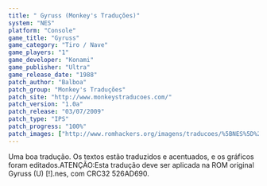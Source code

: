 ```yaml
---
title: " Gyruss (Monkey's Traduções)"
system: "NES"
platform: "Console"
game_title: "Gyruss"
game_category: "Tiro / Nave"
game_players: "1"
game_developer: "Konami"
game_publisher: "Ultra"
game_release_date: "1988"
patch_author: "Balboa"
patch_group: "Monkey's Traduções"
patch_site: "http://www.monkeystraducoes.com/"
patch_version: "1.0a"
patch_release: "03/07/2009"
patch_type: "IPS"
patch_progress: "100%"
patch_images: ["http://www.romhackers.org/imagens/traducoes/%5BNES%5D%20Gyruss%20-%20Monkey's%20Tradu%C3%A7%C3%B5es%20-%201.png","http://www.romhackers.org/imagens/traducoes/%5BNES%5D%20Gyruss%20-%20Monkey's%20Tradu%C3%A7%C3%B5es%20-%202.png","http://www.romhackers.org/imagens/traducoes/%5BNES%5D%20Gyruss%20-%20Monkey's%20Tradu%C3%A7%C3%B5es%20-%203.png"]
---
```

Uma boa tradução. Os textos estão traduzidos e acentuados, e os gráficos foram editados.ATENÇÃO:Esta tradução deve ser aplicada na ROM original Gyruss (U) [!].nes, com CRC32 526AD690.